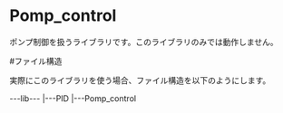 # Pomp_control

ポンプ制御を扱うライブラリです。このライブラリのみでは動作しません。


#ファイル構造

実際にこのライブラリを使う場合、ファイル構造を以下のようにします。

---lib---
        |---PID
        |---Pomp_control